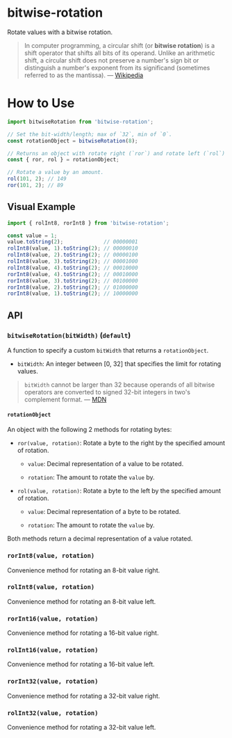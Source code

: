 # bitwise-rotation

Rotate values with a bitwise rotation.

> In computer programming, a circular shift (or **bitwise rotation**) is a shift
> operator that shifts all bits of its operand. Unlike an arithmetic shift, a
> circular shift does not preserve a number's sign bit or distinguish a number's
> exponent from its significand (sometimes referred to as the mantissa).
> &mdash; [Wikipedia][1]

# How to Use

```js
import bitwiseRotation from 'bitwise-rotation';

// Set the bit-width/length; max of `32`, min of `0`.
const rotationObject = bitwiseRotation(8);

// Returns an object with rotate right (`ror`) and rotate left (`rol`) methods.
const { ror, rol } = rotationObject;

// Rotate a value by an amount.
rol(101, 2); // 149
ror(101, 2); // 89
```

## Visual Example

```js
import { rolInt8, rorInt8 } from 'bitwise-rotation';

const value = 1;
value.toString(2);             // 00000001
rolInt8(value, 1).toString(2); // 00000010
rolInt8(value, 2).toString(2); // 00000100
rolInt8(value, 3).toString(2); // 00001000
rolInt8(value, 4).toString(2); // 00010000
rorInt8(value, 4).toString(2); // 00010000
rorInt8(value, 3).toString(2); // 00100000
rorInt8(value, 2).toString(2); // 01000000
rorInt8(value, 1).toString(2); // 10000000
```

## API

### `bitwiseRotation(bitWidth)` (`default`)

A function to specify a custom `bitWidth` that returns a `rotationObject`.

*   `bitWidth`: An integer between \[0, 32\] that specifies the limit for
    rotating values.

> `bitWidth` cannot be larger than 32 because operands of all bitwise operators
> are converted to signed 32-bit integers in two's complement format.
> &mdash; [MDN][2]

#### `rotationObject`

An object with the following 2 methods for rotating bytes:

*   `ror(value, rotation)`: Rotate a byte to the right by the specified amount of
    rotation.

    *   `value`: Decimal representation of a value to be rotated.

    *   `rotation`: The amount to rotate the `value` by.

*   `rol(value, rotation)`: Rotate a byte to the left by the specified amount of
    rotation.

    *   `value`: Decimal representation of a byte to be rotated.

    *   `rotation`: The amount to rotate the `value` by.

Both methods return a decimal representation of a value rotated.

### `rorInt8(value, rotation)`

Convenience method for rotating an 8-bit value right.

### `rolInt8(value, rotation)`

Convenience method for rotating an 8-bit value left.

### `rorInt16(value, rotation)`

Convenience method for rotating a 16-bit value right.

### `rolInt16(value, rotation)`

Convenience method for rotating a 16-bit value left.

### `rorInt32(value, rotation)`

Convenience method for rotating a 32-bit value right.

### `rolInt32(value, rotation)`

Convenience method for rotating a 32-bit value left.

[1]: https://en.wikipedia.org/wiki/Circular_shift
[2]: https://developer.mozilla.org/en-US/docs/Web/JavaScript/Reference/Operators/Bitwise_Operators#Signed_32-bit_integers

